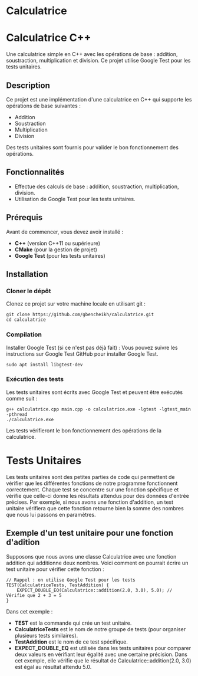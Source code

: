 # Calculatrice

# Calculatrice C++

Une calculatrice simple en C++ avec les opérations de base : addition, soustraction, multiplication et division. Ce projet utilise Google Test pour les tests unitaires.

## Description

Ce projet est une implémentation d'une calculatrice en C++ qui supporte les opérations de base suivantes :
- Addition
- Soustraction
- Multiplication
- Division

Des tests unitaires sont fournis pour valider le bon fonctionnement des opérations.

## Fonctionnalités

- Effectue des calculs de base : addition, soustraction, multiplication, division.
- Utilisation de Google Test pour les tests unitaires.

## Prérequis

Avant de commencer, vous devez avoir installé :
- **C++** (version C++11 ou supérieure)
- **CMake** (pour la gestion de projet)
- **Google Test** (pour les tests unitaires)

## Installation

### Cloner le dépôt
Clonez ce projet sur votre machine locale en utilisant git :

```
git clone https://github.com/gbencheikh/calculatrice.git
cd calculatrice
```

### Compilation
Installer Google Test (si ce n'est pas déjà fait) : Vous pouvez suivre les instructions sur Google Test GitHub pour installer Google Test.

`sudo apt install libgtest-dev`

### Exécution des tests
Les tests unitaires sont écrits avec Google Test et peuvent être exécutés comme suit :

```
g++ calculatrice.cpp main.cpp -o calculatrice.exe -lgtest -lgtest_main -pthread
./calculatrice.exe
```

Les tests vérifieront le bon fonctionnement des opérations de la calculatrice.

# Tests Unitaires
Les tests unitaires sont des petites parties de code qui permettent de vérifier que les différentes fonctions de notre programme fonctionnent correctement. Chaque test se concentre sur une fonction spécifique et vérifie que celle-ci donne les résultats attendus pour des données d'entrée précises. Par exemple, si nous avons une fonction d'addition, un test unitaire vérifiera que cette fonction retourne bien la somme des nombres que nous lui passons en paramètres.

## Exemple d'un test unitaire pour une fonction d'adition
Supposons que nous avons une classe Calculatrice avec une fonction addition qui additionne deux nombres. Voici comment on pourrait écrire un test unitaire pour vérifier cette fonction :

```
// Rappel : on utilise Google Test pour les tests
TEST(CalculatriceTests, TestAddition) {
    EXPECT_DOUBLE_EQ(Calculatrice::addition(2.0, 3.0), 5.0); // Vérifie que 2 + 3 = 5
}
```
Dans cet exemple :

- **TEST** est la commande qui crée un test unitaire.
- **CalculatriceTests** est le nom de notre groupe de tests (pour organiser plusieurs tests similaires).
- **TestAddition** est le nom de ce test spécifique.
- **EXPECT_DOUBLE_EQ** est utilisée dans les tests unitaires pour comparer deux valeurs en vérifiant leur égalité avec une certaine précision. Dans cet exemple, elle vérifie que le résultat de Calculatrice::addition(2.0, 3.0) est égal au résultat attendu 5.0.

